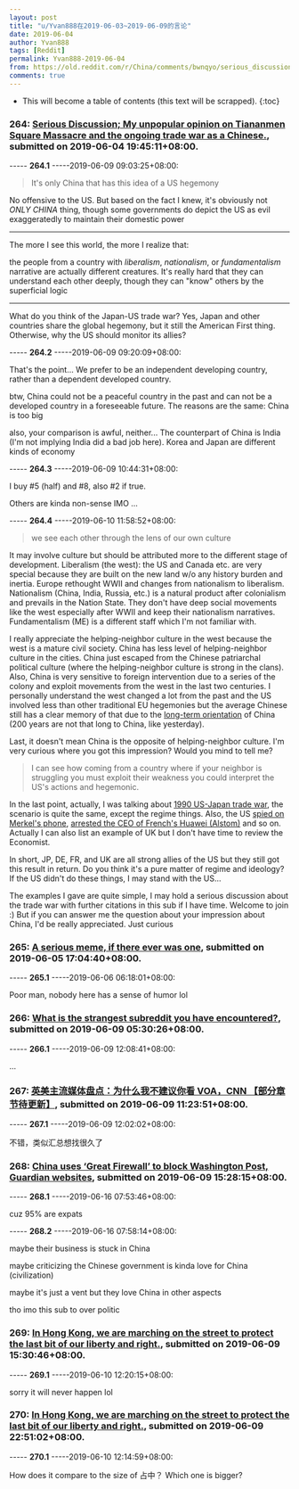 ```yaml
---
layout: post
title: "u/Yvan888在2019-06-03~2019-06-09的言论"
date: 2019-06-04
author: Yvan888
tags: [Reddit]
permalink: Yvan888-2019-06-04
from: https://old.reddit.com/r/China/comments/bwnqyo/serious_discussion_my_unpopular_opinion_on/
comments: true
---
```


* This will become a table of contents (this text will be scrapped).
{:toc}

### 264: [Serious Discussion; My unpopular opinion on Tiananmen Square Massacre and the ongoing trade war as a Chinese.](https://old.reddit.com/r/China/comments/bwnqyo/serious_discussion_my_unpopular_opinion_on/), submitted on 2019-06-04 19:45:11+08:00.

----- __264.1__ -----2019-06-09 09:03:25+08:00:

> It's only China that has this idea of a US hegemony

No offensive to the US. But based on the fact I knew, it's obviously not *ONLY CHINA* thing, though some governments do depict the US as evil exaggeratedly to maintain their domestic power

---

The more I see this world, the more I realize that:

the people from a country with *liberalism*, *nationalism*, or *fundamentalism* narrative are actually different creatures. It's really hard that they can understand each other deeply, though they can "know" others by the superficial logic

---

What do you think of the Japan-US trade war? Yes, Japan and other countries share the global hegemony, but it still the American First thing. Otherwise, why the US should monitor its allies?

----- __264.2__ -----2019-06-09 09:20:09+08:00:

That's the point... We prefer to be an independent developing country, rather than a dependent developed country.

btw, China could not be a peaceful country in the past and can not be a developed country in a foreseeable future. The reasons are the same: China is too big

also, your comparison is awful, neither... The counterpart of China is India (I'm not implying India did a bad job here). Korea and Japan are different kinds of economy

----- __264.3__ -----2019-06-09 10:44:31+08:00:

I buy #5 (half) and #8, also #2 if true.

Others are kinda non-sense IMO ...

----- __264.4__ -----2019-06-10 11:58:52+08:00:

> we see each other through the lens of our own culture

It may involve culture but should be attributed more to the different stage of development. Liberalism (the west): the US and Canada etc. are very special because they are built on the new land w/o any history burden and inertia. Europe rethought WWII and changes from nationalism to liberalism. Nationalism (China, India, Russia, etc.) is a natural product after colonialism and prevails in the Nation State. They don't have deep social movements like the west especially after WWII and keep their nationalism narratives. Fundamentalism (ME) is a different staff which I'm not familiar with. 

I really appreciate the helping-neighbor culture in the west because the west is a mature civil society. China has less level of helping-neighbor culture in the cities. China just escaped from the Chinese patriarchal political culture (where the helping-neighbor culture is strong in the clans). Also, China is very sensitive to foreign intervention due to a series of the colony and exploit movements from the west in the last two centuries. I personally understand the west changed a lot from the past and the US involved less than other traditional EU hegemonies but the average Chinese still has a clear memory of that due to the [long-term orientation](https://www.wikiwand.com/en/Hofstede%27s_cultural_dimensions_theory) of China (200 years are not that long to China, like yesterday).

Last, it doesn't mean China is the opposite of helping-neighbor culture. I'm very curious where you got this impression? Would you mind to tell me?

>  I can see how coming from a country where if your neighbor is struggling you must exploit their weakness you could interpret the US's actions and hegemonic. 

In the last point, actually, I was talking about [1990 US-Japan trade war](https://www.heritage.org/trade/report/us-japan-trade-war-the-opening-battle), the scenario is quite the same, except the regime things. Also, the  US [spied on Merkel's phone](https://www.theguardian.com/us-news/2015/jul/08/nsa-tapped-german-chancellery-decades-wikileaks-claims-merkel), [arrested the CEO of French's Huawei (Alstom)](https://www.bloomberg.com/news/articles/2019-01-15/-the-american-trap-an-executive-s-view-from-a-u-s-prison-cell) and so on. Actually I can also list an example of UK but I don't have time to review the Economist. 

In short, JP, DE, FR, and UK are all strong allies of the US but they still got this result in return. Do you think it's a pure matter of regime and ideology? If the US didn't do these things, I may stand with the US... 

The examples I gave are quite simple, I may hold a serious discussion about the trade war with further citations in this sub if I have time. Welcome to join :) But if you can answer me the question about your impression about China, I'd be really appreciated. Just curious

### 265: [A serious meme, if there ever was one](https://old.reddit.com/r/China/comments/bx0gt0/a_serious_meme_if_there_ever_was_one/), submitted on 2019-06-05 17:04:40+08:00.

----- __265.1__ -----2019-06-06 06:18:01+08:00:

Poor man, nobody here has a sense of humor lol

### 266: [What is the strangest subreddit you have encountered?](https://old.reddit.com/r/AskReddit/comments/byctl2/what_is_the_strangest_subreddit_you_have/), submitted on 2019-06-09 05:30:26+08:00.

----- __266.1__ -----2019-06-09 12:08:41+08:00:

...

### 267: [英美主流媒体盘点：为什么我不建议你看 VOA，CNN 【部分章节待更新】](https://old.reddit.com/r/China_irl/comments/byg2fx/英美主流媒体盘点为什么我不建议你看_voacnn_部分章节待更新/), submitted on 2019-06-09 11:23:51+08:00.

----- __267.1__ -----2019-06-09 12:02:02+08:00:

不错，类似汇总想找很久了

### 268: [China uses ‘Great Firewall’ to block Washington Post, Guardian websites](https://old.reddit.com/r/technology/comments/byhtl3/china_uses_great_firewall_to_block_washington/), submitted on 2019-06-09 15:28:15+08:00.

----- __268.1__ -----2019-06-16 07:53:46+08:00:

cuz 95% are expats

----- __268.2__ -----2019-06-16 07:58:14+08:00:

maybe their business is stuck in China

maybe criticizing the Chinese government is kinda love for China (civilization)

maybe it's just a vent but they love China in other aspects

tho imo this sub to over politic

### 269: [In Hong Kong, we are marching on the street to protect the last bit of our liberty and right.](https://old.reddit.com/r/pics/comments/byhu44/in_hong_kong_we_are_marching_on_the_street_to/), submitted on 2019-06-09 15:30:46+08:00.

----- __269.1__ -----2019-06-10 12:20:15+08:00:

sorry it will never happen lol

### 270: [In Hong Kong, we are marching on the street to protect the last bit of our liberty and right.](https://old.reddit.com/r/China/comments/bykypl/in_hong_kong_we_are_marching_on_the_street_to/), submitted on 2019-06-09 22:51:02+08:00.

----- __270.1__ -----2019-06-10 12:14:59+08:00:

How does it compare to the size of 占中？ Which one is bigger?

